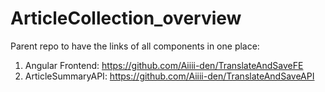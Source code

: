 # ArticleCollection_overview

Parent repo to have the links of all components in one place:
1. Angular Frontend: https://github.com/Aiiii-den/TranslateAndSaveFE
2. ArticleSummaryAPI: https://github.com/Aiiii-den/TranslateAndSaveAPI
